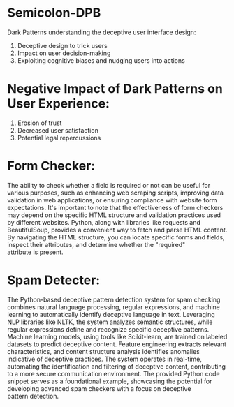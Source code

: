 # Semicolon-DPB
Dark Patterns understanding the deceptive user interface design:
1. Deceptive design to trick users
2. Impact on user decision-making
3. Exploiting cognitive biases and nudging users into actions

# Negative Impact of Dark Patterns on User Experience:
1. Erosion of trust
2. Decreased user satisfaction
3. Potential legal repercussions

# Form Checker:
The ability to check whether a field is required or not can be useful for various purposes, such as enhancing web scraping scripts, improving data validation in web applications, or ensuring compliance with website form expectations. It's important to note that the effectiveness of form checkers may depend on the specific HTML structure and validation practices used by different websites. Python, along with libraries like requests and BeautifulSoup, provides a convenient way to fetch and parse HTML content. By navigating the HTML structure, you can locate specific forms and fields, inspect their attributes, and determine whether the "required" attribute is present.

# Spam Detecter:
The Python-based deceptive pattern detection system for spam checking combines natural language processing, regular expressions, and machine learning to automatically identify deceptive language in text. Leveraging NLP libraries like NLTK, the system analyzes semantic structures, while regular expressions define and recognize specific deceptive patterns. Machine learning models, using tools like Scikit-learn, are trained on labeled datasets to predict deceptive content. Feature engineering extracts relevant characteristics, and content structure analysis identifies anomalies indicative of deceptive practices. The system operates in real-time, automating the identification and filtering of deceptive content, contributing to a more secure communication environment. The provided Python code snippet serves as a foundational example, showcasing the potential for developing advanced spam checkers with a focus on deceptive pattern detection.
